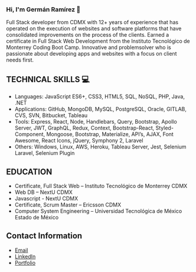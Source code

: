 ### Hi, I'm Germán Ramírez 👋 



Full Stack developer from CDMX with 12+ years of experience that has operated on the execution of websites and software
platforms that have consolidated improvements on the process of the clients. Earned a certificate in Full Stack
Web Development from the Instituto Tecnológico de Monterrey Coding Boot Camp. Innovative and problemsolver who is passionate about developing apps and websites with a focus on client needs first.

## TECHNICAL SKILLS 💻 
* Languages: JavaScript ES6+, CSS3, HTML5, SQL, NoSQL, PHP, Java, .NET
* Applications: GitHub, MongoDB, MySQL, PostgreSQL, Oracle, GITLAB, CVS, SVN, Bitbucket, Tableau
* Tools: Express, React, Node, Handlebars, Query, Bootstrap, Apollo Server, JWT, GraphQL, Redux,
Context, Bootstrap-React, Styled-Component, Mongoose, Bootstrap, Materialize, API’s, AJAX, Font
Awesome, React Icons, jQuery, Symphony 2, Laravel
* Others: Windows, Linux, AWS, Heroku, Tableau Server, Jest, Selenium Laravel, Selenium Plugin


## EDUCATION
* Certificate, Full Stack Web – Instituto Tecnológico de Monterrey CDMX
* Web DB – NextU CDMX
* Javascript - NextU CDMX
* Certificate, Scrum Master – Ericsson CDMX
* Computer System Engineering – Universidad Tecnológica de México Estado de México

## Contact Information

* [Email](mailto:mitsuominagi@gmail.com) 
* [LinkedIn](https://github.com/izaack89/)
* [Portfolio](https://germanramirezcastanon.com/)


<!--
Phone: (+52) 55-2711-7864 | 

**izaack89/izaack89** is a ✨ _special_ ✨ repository because its `README.md` (this file) appears on your GitHub profile.

Here are some ideas to get you started:

- 🔭 I’m currently working on ...
- 🌱 I’m currently learning ...
- 👯 I’m looking to collaborate on ...
- 🤔 I’m looking for help with ...
- 💬 Ask me about ...
- 📫 How to reach me: ...
- 😄 Pronouns: ...
- ⚡ Fun fact: ...
-->

